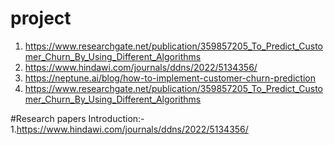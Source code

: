 # project
1. https://www.researchgate.net/publication/359857205_To_Predict_Customer_Churn_By_Using_Different_Algorithms 
2. https://www.hindawi.com/journals/ddns/2022/5134356/
3. https://neptune.ai/blog/how-to-implement-customer-churn-prediction
4. https://www.researchgate.net/publication/359857205_To_Predict_Customer_Churn_By_Using_Different_Algorithms

#Research papers
Introduction:- 1.https://www.hindawi.com/journals/ddns/2022/5134356/
